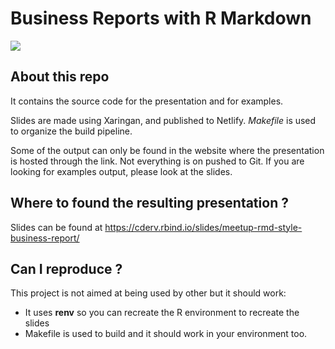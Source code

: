 
# Business Reports with R Markdown

<!-- badges: start -->
<!-- badges: end -->

[![](https://secure.meetupstatic.com/photos/event/9/4/d/7/clean_498998103.jpeg)](https://www.meetup.com/RStudio-Enterprise-Community-Meetup/events/280078607)

## About this repo

It contains the source code for the presentation and for examples.

Slides are made using Xaringan, and published to Netlify. _Makefile_ is used to organize the build pipeline.

Some of the output can only be found in the website where the presentation is hosted through the link. Not everything is on pushed to Git. If you are looking for examples output, please look at the slides.

## Where to found the resulting presentation ?

Slides can be found at https://cderv.rbind.io/slides/meetup-rmd-style-business-report/

## Can I reproduce ? 

This project is not aimed at being used by other but it should work: 

* It uses **renv** so you can recreate the R environment to recreate the slides
* Makefile is used to build and it should work in your environment too. 
